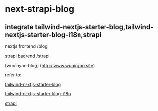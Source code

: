 # next-strapi-blog

## integrate tailwind-nextjs-starter-blog,tailwind-nextjs-starter-blog-i18n,strapi

nextjs frontend /blog

strapi backend /strapi

[wuqinyao-blog] (http://www.wuqinyao.site)

refer to:

[tailwind-nextjs-starter-blog](https://github.com/timlrx/tailwind-nextjs-starter-blog)

[tailwind-nextjs-starter-blog-i18n](https://github.com/PxlSyl/tailwind-nextjs-starter-blog-i18n)

[strapi](https://strapi.io/)

